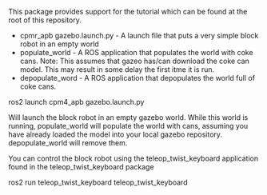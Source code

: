 This package provides support for the tutorial which can be found at the root of this repository.
* cpmr_apb gazebo.launch.py  - A launch file that puts a very simple block robot in an empty world
* populate_world  - A ROS application that populates the world with coke cans. Note: This assumes that gazeo has/can download the coke can model. This may result in some delay the first itme it is run.
* depopulate_word - A  ROS application that depopulates the world full of coke cans.

ros2 launch cpm4_apb gazebo.launch.py 

Will launch the block robot in an empty gazebo world. While this world is running, populate_world will populate the world with cans, assuming you have already loaded the model into your local gazebo repository. depopulate_world will remove them.

You can control the block robot using the teleop_twist_keyboard application found in the teleop_twist_keyboard package

ros2 run teleop_twist_keyboard teleop_twist_keyboard
